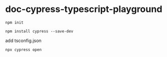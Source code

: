 # doc-cypress-typescript-playground

`npm init`

`npm install cypress --save-dev`

add tsconfig.json

`npx cypress open`
